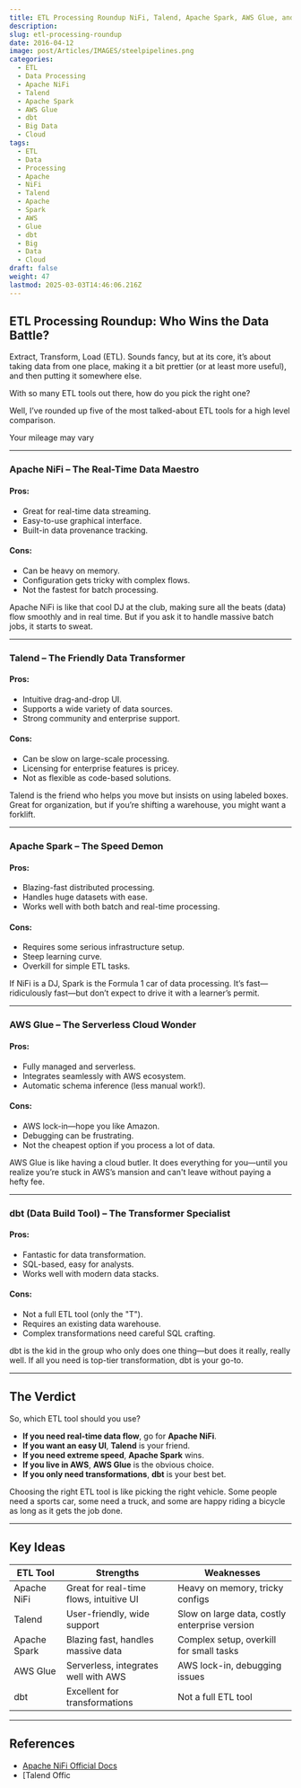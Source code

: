 ```yaml
---
title: ETL Processing Roundup NiFi, Talend, Apache Spark, AWS Glue, and dbt
description: 
slug: etl-processing-roundup
date: 2016-04-12
image: post/Articles/IMAGES/steelpipelines.png
categories:
  - ETL
  - Data Processing
  - Apache NiFi
  - Talend
  - Apache Spark
  - AWS Glue
  - dbt
  - Big Data
  - Cloud
tags:
  - ETL
  - Data
  - Processing
  - Apache
  - NiFi
  - Talend
  - Apache
  - Spark
  - AWS
  - Glue
  - dbt
  - Big
  - Data
  - Cloud
draft: false
weight: 47
lastmod: 2025-03-03T14:46:06.216Z
---
```

## ETL Processing Roundup: Who Wins the Data Battle?

Extract, Transform, Load (ETL). Sounds fancy, but at its core, it’s about taking data from one place, making it a bit prettier (or at least more useful), and then putting it somewhere else.

With so many ETL tools out there, how do you pick the right one?

Well, I’ve rounded up five of the most talked-about ETL tools for a high level comparison.

Your mileage may vary

***

### Apache NiFi – The Real-Time Data Maestro

#### **Pros:**

* Great for real-time data streaming.
* Easy-to-use graphical interface.
* Built-in data provenance tracking.

#### **Cons:**

* Can be heavy on memory.
* Configuration gets tricky with complex flows.
* Not the fastest for batch processing.

Apache NiFi is like that cool DJ at the club, making sure all the beats (data) flow smoothly and in real time. But if you ask it to handle massive batch jobs, it starts to sweat.

***

### Talend – The Friendly Data Transformer

#### **Pros:**

* Intuitive drag-and-drop UI.
* Supports a wide variety of data sources.
* Strong community and enterprise support.

#### **Cons:**

* Can be slow on large-scale processing.
* Licensing for enterprise features is pricey.
* Not as flexible as code-based solutions.

Talend is the friend who helps you move but insists on using labeled boxes. Great for organization, but if you’re shifting a warehouse, you might want a forklift.

***

### Apache Spark – The Speed Demon

#### **Pros:**

* Blazing-fast distributed processing.
* Handles huge datasets with ease.
* Works well with both batch and real-time processing.

#### **Cons:**

* Requires some serious infrastructure setup.
* Steep learning curve.
* Overkill for simple ETL tasks.

If NiFi is a DJ, Spark is the Formula 1 car of data processing. It’s fast—ridiculously fast—but don’t expect to drive it with a learner’s permit.

***

### AWS Glue – The Serverless Cloud Wonder

#### **Pros:**

* Fully managed and serverless.
* Integrates seamlessly with AWS ecosystem.
* Automatic schema inference (less manual work!).

#### **Cons:**

* AWS lock-in—hope you like Amazon.
* Debugging can be frustrating.
* Not the cheapest option if you process a lot of data.

AWS Glue is like having a cloud butler. It does everything for you—until you realize you’re stuck in AWS’s mansion and can't leave without paying a hefty fee.

***

### dbt (Data Build Tool) – The Transformer Specialist

#### **Pros:**

* Fantastic for data transformation.
* SQL-based, easy for analysts.
* Works well with modern data stacks.

#### **Cons:**

* Not a full ETL tool (only the "T").
* Requires an existing data warehouse.
* Complex transformations need careful SQL crafting.

dbt is the kid in the group who only does one thing—but does it really, really well. If all you need is top-tier transformation, dbt is your go-to.

***

## The Verdict

So, which ETL tool should you use?

* **If you need real-time data flow**, go for **Apache NiFi**.
* **If you want an easy UI**, **Talend** is your friend.
* **If you need extreme speed**, **Apache Spark** wins.
* **If you live in AWS**, **AWS Glue** is the obvious choice.
* **If you only need transformations**, **dbt** is your best bet.

Choosing the right ETL tool is like picking the right vehicle. Some people need a sports car, some need a truck, and some are happy riding a bicycle as long as it gets the job done.

***

## Key Ideas

| ETL Tool     | Strengths                               | Weaknesses                                    |
| ------------ | --------------------------------------- | --------------------------------------------- |
| Apache NiFi  | Great for real-time flows, intuitive UI | Heavy on memory, tricky configs               |
| Talend       | User-friendly, wide support             | Slow on large data, costly enterprise version |
| Apache Spark | Blazing fast, handles massive data      | Complex setup, overkill for small tasks       |
| AWS Glue     | Serverless, integrates well with AWS    | AWS lock-in, debugging issues                 |
| dbt          | Excellent for transformations           | Not a full ETL tool                           |

***

## References

* [Apache NiFi Official Docs](https://nifi.apache.org/)
* \[Talend Offic
